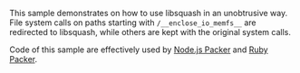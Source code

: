 This sample demonstrates on how to use libsquash in an unobtrusive way.
File system calls on paths starting with `/__enclose_io_memfs__` are redirected to libsquash,
while others are kept with the original system calls.

Code of this sample are effectively used by
[Node.js Packer](https://github.com/pmq20/node-packer)
and [Ruby Packer](https://github.com/pmq20/ruby-packer).
